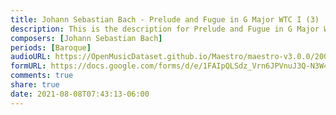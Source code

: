 ```yaml
---
title: Johann Sebastian Bach - Prelude and Fugue in G Major WTC I (3)
description: This is the description for Prelude and Fugue in G Major WTC I by Johann Sebastian Bach
composers: [Johann Sebastian Bach]
periods: [Baroque]
audioURL: https://OpenMusicDataset.github.io/Maestro/maestro-v3.0.0/2008/MIDI-Unprocessed_15_R1_2008_01-04_ORIG_MID--AUDIO_15_R1_2008_wav--1.midi
formURL: https://docs.google.com/forms/d/e/1FAIpQLSdz_Vrn6JPVnuJ3Q-N3W42COfTtKgHSXlWfR2gLzIYXsnXxyQ/viewform
comments: true
share: true
date: 2021-08-08T07:43:13-06:00
---
```

